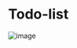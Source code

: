 # Todo-list
![image](https://github.com/Mkeer/Todo-list/assets/96463931/839d0bfb-7a56-451f-997a-8f8c5da13d23)
